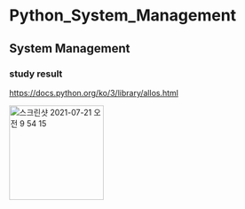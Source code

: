 # Python_System_Management
## System Management
### study result
https://docs.python.org/ko/3/library/allos.html


<img width="170" alt="스크린샷 2021-07-21 오전 9 54 15" src="https://user-images.githubusercontent.com/68671394/126413561-e95a24d5-9b77-46bc-b726-68429c8945c5.png">
